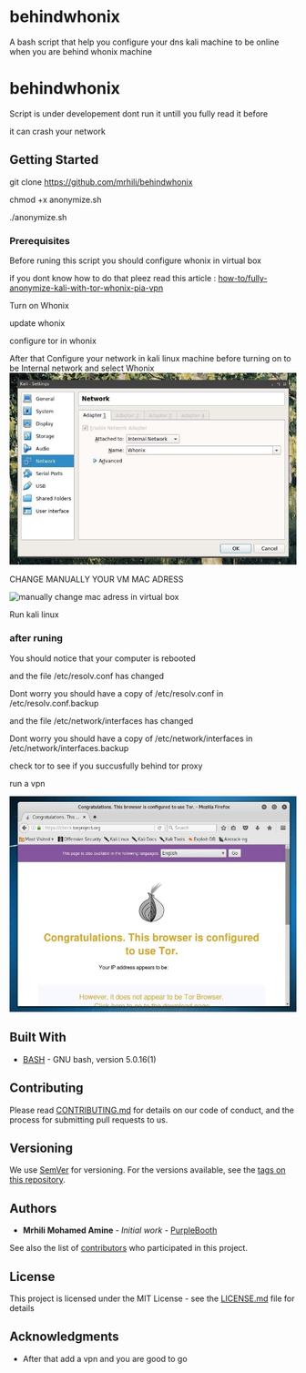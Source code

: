 
# behindwhonix

A bash script that help you configure your dns kali machine to be online when you are behind whonix machine

# behindwhonix

Script is under developement dont run it untill you fully read it before

it can crash your network

## Getting Started

git clone https://github.com/mrhili/behindwhonix

chmod +x anonymize.sh

./anonymize.sh

### Prerequisites

Before runing this script you should configure whonix in virtual box

if you dont know how to do that pleez read this article : [how-to/fully-anonymize-kali-with-tor-whonix-pia-vpn](https://null-byte.wonderhowto.com/how-to/fully-anonymize-kali-with-tor-whonix-pia-vpn-0180040/)

Turn on Whonix

update whonix

configure tor in whonix

After that Configure your network in kali linux machine before turning on to be Internal network and select Whonix
![Configure your kali networking rule](https://github.com/mrhili/behindwhonix/raw/master/assets/network.jpg)

CHANGE MANUALLY YOUR VM MAC ADRESS

![manually change mac adress in virtual box](https://github.com/mrhili/behindwhonix/raw/master/assets/macchanger.jpg)

Run kali linux

### after runing

You should notice that your computer is rebooted

and the file /etc/resolv.conf has changed

Dont worry you should have a copy of /etc/resolv.conf in /etc/resolv.conf.backup

and the file /etc/network/interfaces has changed

Dont worry you should have a copy of /etc/network/interfaces in /etc/network/interfaces.backup

check tor to see if you succusfully behind tor proxy

run a vpn

![Cheking tor from official website](https://github.com/mrhili/behindwhonix/raw/master/assets/check-tor.jpg)

## Built With

* [BASH](https://www.gnu.org/software/bash/) - GNU bash, version 5.0.16(1)


## Contributing

Please read [CONTRIBUTING.md](https://github.com/mrhili/behindwhonix/contributing.md) for details on our code of conduct, and the process for submitting pull requests to us.

## Versioning

We use [SemVer](http://semver.org/) for versioning. For the versions available, see the [tags on this repository](https://github.com/mrhili/behindwhonix/tags.md). 

## Authors

* **Mrhili Mohamed Amine** - *Initial work* - [PurpleBooth](https://github.com/mrhili)

See also the list of [contributors](https://github.com/mrhili/behindwhonix/contributors.md) who participated in this project.

## License

This project is licensed under the MIT License - see the [LICENSE.md](LICENSE.md) file for details

## Acknowledgments

* After that add a vpn and you are good to go

